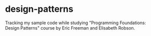 # design-patterns

Tracking my sample code while studying "Programming Foundations: Design Patterns" course by Eric Freeman and Elisabeth Robson.

